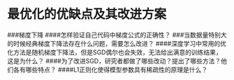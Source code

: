 # 最优化的优缺点及其改进方案
###梯度下降
####怎样验证自己代码中梯度公式的正确性？
###当数据量特别大的时候经典梯度下降法存在什么问题，需要怎么改进？
####深度学习中常用的优化方法是随机梯度下降法，但是SGD偶尔也会失效，无法给出满意的训练结果，这是为什么？
####为了改进SGD，研究者都做了哪些改动？提出了哪些方法？他们各有哪些特点？
####L1正则化使得模型参数具有稀疏性的原理是什么？
